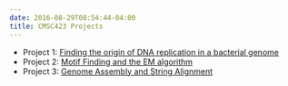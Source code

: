 ```yaml
---
date: 2016-08-29T08:54:44-04:00
title: CMSC423 Projects
---
```


- Project 1: [Finding the origin of DNA replication in a bacterial genome](project_1/)
- Project 2: [Motif Finding and the EM algorithm](project_2/)
- Project 3: [Genome Assembly and String Alignment](project_3/)  
